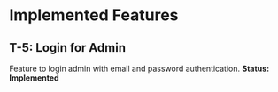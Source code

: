 # Implemented Features
## T-5: Login for Admin
Feature to login admin with email and password authentication.
**Status: Implemented**
